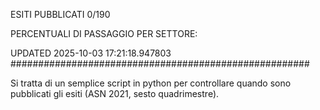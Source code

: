 ESITI PUBBLICATI 0/190 

PERCENTUALI DI PASSAGGIO PER SETTORE:

UPDATED 2025-10-03 17:21:18.947803
###################################################### 

Si tratta di un semplice script in python per controllare quando sono pubblicati gli esiti (ASN 2021, sesto quadrimestre).

